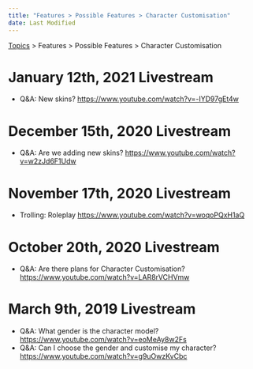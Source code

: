 ```yaml
---
title: "Features > Possible Features > Character Customisation"
date: Last Modified
---
```

[Topics](../../../topics.md) > Features > Possible Features > Character Customisation

# January 12th, 2021 Livestream
* Q&A: New skins? https://www.youtube.com/watch?v=-IYD97gEt4w

# December 15th, 2020 Livestream
* Q&A: Are we adding new skins? https://www.youtube.com/watch?v=w2zJd6F1Udw

# November 17th, 2020 Livestream
* Trolling: Roleplay https://www.youtube.com/watch?v=woqoPQxH1aQ

# October 20th, 2020 Livestream
* Q&A: Are there plans for Character Customisation? https://www.youtube.com/watch?v=LAR8rVCHVmw

# March 9th, 2019 Livestream
* Q&A: What gender is the character model? https://www.youtube.com/watch?v=eoMeAy8w2Fs
* Q&A: Can I choose the gender and customise my character? https://www.youtube.com/watch?v=g9uOwzKvCbc
